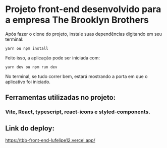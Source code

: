 # Projeto front-end desenvolvido para a empresa The Brooklyn Brothers

Após fazer o clone do projeto, instale suas dependências digitando em seu terminal:

```
yarn ou npm install
```

Feito isso, a aplicação pode ser iniciada com:

```
yarn dev ou npm run dev
```

No terminal, se tudo correr bem, estará mostrando a porta em que o aplicativo foi iniciado.


## Ferramentas utilizadas no projeto:

### Vite, React, typescript, react-icons e styled-components.


## Link do deploy:

https://tbb-front-end-lufelipe12.vercel.app/
